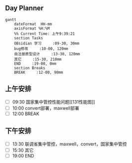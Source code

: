 ## Day Planner
```mermaid
gantt
    dateFormat  HH-mm
    axisFormat %H:%M
    %% Current Time: 上午9:39:21
    section Tasks
    OBsidian 学习     :09-30, 30mm
    bug修改     :10-00, 120mm
    自注册原型设计     :13-30, 120mm
    其它     :15-30, 210mm
    END     :19-00, 0mm
    section Breaks
    BREAK     :12-00, 90mm
```

## 上午安排
- [ ] 09:30 国家集中管控性能问题[[131性能图]]
- [ ] 10:00 convert部署，maxwell部署
- [ ] 12:00 BREAK

## 下午安排
- [ ] 13:30 联调省集中管控，maxwell，convert，国家集中管控
- [ ] 15:30 其它
- [ ] 19:00 END